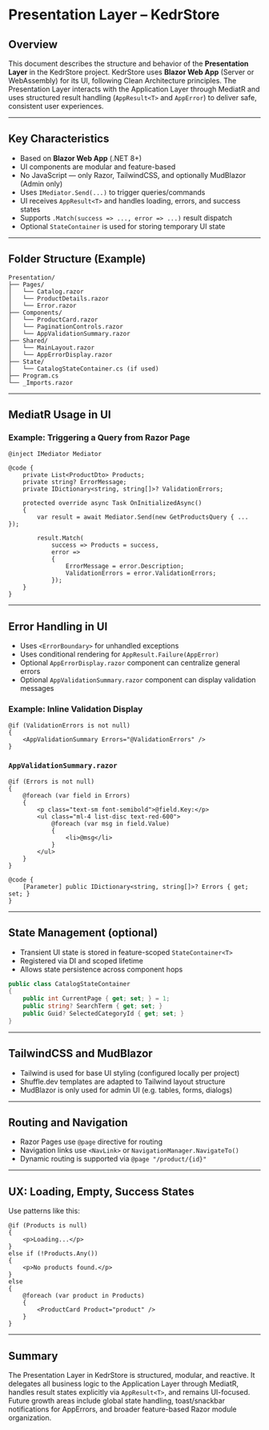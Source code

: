 # Presentation Layer – KedrStore

## Overview

This document describes the structure and behavior of the **Presentation Layer** in the KedrStore project. KedrStore uses **Blazor Web App** (Server or WebAssembly) for its UI, following Clean Architecture principles. The Presentation Layer interacts with the Application Layer through MediatR and uses structured result handling (`AppResult<T>` and `AppError`) to deliver safe, consistent user experiences.

---

## Key Characteristics

- Based on **Blazor Web App** (.NET 8+)
- UI components are modular and feature-based
- No JavaScript — only Razor, TailwindCSS, and optionally MudBlazor (Admin only)
- Uses `IMediator.Send(...)` to trigger queries/commands
- UI receives `AppResult<T>` and handles loading, errors, and success states
- Supports `.Match(success => ..., error => ...)` result dispatch
- Optional `StateContainer` is used for storing temporary UI state

---

## Folder Structure (Example)

```text
Presentation/
├── Pages/
│   └── Catalog.razor
│   └── ProductDetails.razor
│   └── Error.razor
├── Components/
│   └── ProductCard.razor
│   └── PaginationControls.razor
│   └── AppValidationSummary.razor
├── Shared/
│   └── MainLayout.razor
│   └── AppErrorDisplay.razor
├── State/
│   └── CatalogStateContainer.cs (if used)
├── Program.cs
└── _Imports.razor
```

---

## MediatR Usage in UI

### Example: Triggering a Query from Razor Page

```razor
@inject IMediator Mediator

@code {
    private List<ProductDto> Products;
    private string? ErrorMessage;
    private IDictionary<string, string[]>? ValidationErrors;

    protected override async Task OnInitializedAsync()
    {
        var result = await Mediator.Send(new GetProductsQuery { ... });

        result.Match(
            success => Products = success,
            error =>
            {
                ErrorMessage = error.Description;
                ValidationErrors = error.ValidationErrors;
            });
    }
}
```

---

## Error Handling in UI

- Uses `<ErrorBoundary>` for unhandled exceptions
- Uses conditional rendering for `AppResult.Failure(AppError)`
- Optional `AppErrorDisplay.razor` component can centralize general errors
- Optional `AppValidationSummary.razor` component can display validation messages

### Example: Inline Validation Display

```razor
@if (ValidationErrors is not null)
{
    <AppValidationSummary Errors="@ValidationErrors" />
}
```

### `AppValidationSummary.razor`
```razor
@if (Errors is not null)
{
    @foreach (var field in Errors)
    {
        <p class="text-sm font-semibold">@field.Key:</p>
        <ul class="ml-4 list-disc text-red-600">
            @foreach (var msg in field.Value)
            {
                <li>@msg</li>
            }
        </ul>
    }
}

@code {
    [Parameter] public IDictionary<string, string[]>? Errors { get; set; }
}
```

---

## State Management (optional)

- Transient UI state is stored in feature-scoped `StateContainer<T>`
- Registered via DI and scoped lifetime
- Allows state persistence across component hops

```csharp
public class CatalogStateContainer
{
    public int CurrentPage { get; set; } = 1;
    public string? SearchTerm { get; set; }
    public Guid? SelectedCategoryId { get; set; }
}
```

---

## TailwindCSS and MudBlazor

- Tailwind is used for base UI styling (configured locally per project)
- Shuffle.dev templates are adapted to Tailwind layout structure
- MudBlazor is only used for admin UI (e.g. tables, forms, dialogs)

---

## Routing and Navigation

- Razor Pages use `@page` directive for routing
- Navigation links use `<NavLink>` or `NavigationManager.NavigateTo()`
- Dynamic routing is supported via `@page "/product/{id}"`

---

## UX: Loading, Empty, Success States

Use patterns like this:

```razor
@if (Products is null)
{
    <p>Loading...</p>
}
else if (!Products.Any())
{
    <p>No products found.</p>
}
else
{
    @foreach (var product in Products)
    {
        <ProductCard Product="product" />
    }
}
```

---

## Summary

The Presentation Layer in KedrStore is structured, modular, and reactive. It delegates all business logic to the Application Layer through MediatR, handles result states explicitly via `AppResult<T>`, and remains UI-focused. Future growth areas include global state handling, toast/snackbar notifications for AppErrors, and broader feature-based Razor module organization.

